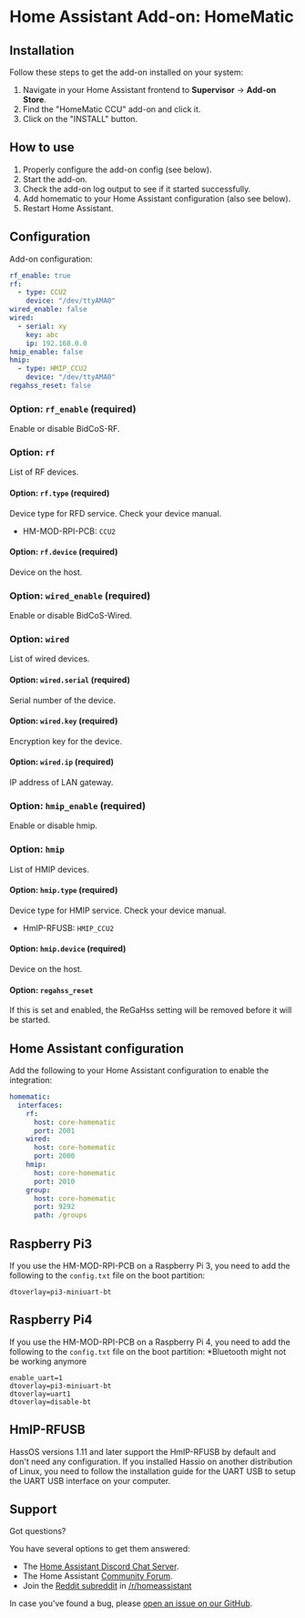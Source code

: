 # Home Assistant Add-on: HomeMatic

## Installation

Follow these steps to get the add-on installed on your system:

1. Navigate in your Home Assistant frontend to **Supervisor** -> **Add-on Store**.
2. Find the "HomeMatic CCU" add-on and click it.
3. Click on the "INSTALL" button.

## How to use

1. Properly configure the add-on config (see below).
2. Start the add-on.
3. Check the add-on log output to see if it started successfully.
4. Add homematic to your Home Assistant configuration (also see below).
5. Restart Home Assistant.

## Configuration

Add-on configuration:

```yaml
rf_enable: true
rf:
  - type: CCU2
    device: "/dev/ttyAMA0"
wired_enable: false
wired:
  - serial: xy
    key: abc
    ip: 192.168.0.0
hmip_enable: false
hmip:
  - type: HMIP_CCU2
    device: "/dev/ttyAMA0"
regahss_reset: false
```

### Option: `rf_enable` (required)

Enable or disable BidCoS-RF.

### Option: `rf`

List of RF devices.

#### Option: `rf.type` (required)

Device type for RFD service. Check your device manual.

- HM-MOD-RPI-PCB: `CCU2`

#### Option: `rf.device` (required)

Device on the host.

### Option: `wired_enable` (required)

Enable or disable BidCoS-Wired.

### Option: `wired`

List of wired devices.

#### Option: `wired.serial` (required)

Serial number of the device.

#### Option: `wired.key` (required)

Encryption key for the device.

#### Option: `wired.ip` (required)

IP address of LAN gateway.

### Option: `hmip_enable` (required)

Enable or disable hmip.

### Option: `hmip`

List of HMIP devices.

#### Option: `hmip.type` (required)

Device type for HMIP service. Check your device manual.

- HmIP-RFUSB: `HMIP_CCU2`

#### Option: `hmip.device` (required)

Device on the host.

#### Option: `regahss_reset`

If this is set and enabled, the ReGaHss setting will be removed before it will be started.

## Home Assistant configuration

Add the following to your Home Assistant configuration to enable
the integration:

```yaml
homematic:
  interfaces:
    rf:
      host: core-homematic
      port: 2001
    wired:
      host: core-homematic
      port: 2000
    hmip:
      host: core-homematic
      port: 2010
    group:
      host: core-homematic
      port: 9292
      path: /groups
```

## Raspberry Pi3

If you use the HM-MOD-RPI-PCB on a Raspberry Pi 3, you need to add
the following to the `config.txt` file on the boot partition:

```text
dtoverlay=pi3-miniuart-bt
```

## Raspberry Pi4

If you use the HM-MOD-RPI-PCB on a Raspberry Pi 4, you need to add
the following to the `config.txt` file on the boot partition:
*Bluetooth might not be working anymore
```text
enable_uart=1
dtoverlay=pi3-miniuart-bt
dtoverlay=uart1
dtoverlay=disable-bt
```

## HmIP-RFUSB

HassOS versions 1.11 and later support the HmIP-RFUSB by default and don't need any
configuration. If you installed Hassio on another distribution of Linux, you need to
follow the installation guide for the UART USB to setup the UART USB interface on
your computer.

## Support

Got questions?

You have several options to get them answered:

- The [Home Assistant Discord Chat Server][discord].
- The Home Assistant [Community Forum][forum].
- Join the [Reddit subreddit][reddit] in [/r/homeassistant][reddit]

In case you've found a bug, please [open an issue on our GitHub][issue].

[discord]: https://discord.gg/c5DvZ4e
[forum]: https://community.home-assistant.io
[issue]: https://github.com/home-assistant/hassio-addons/issues
[reddit]: https://reddit.com/r/homeassistant
[repository]: https://github.com/hassio-addons/repository
[occu]: https://github.com/jens-maus/occu/
[hm-mod-rpi-pcb]: https://www.elv.ch/homematic-funkmodul-fuer-raspberry-pi-bausatz.html
[hmip-rufsb]: https://www.elv.ch/elv-homematic-ip-rf-usb-stick-hmip-rfusb-fuer-alternative-steuerungsplattformen-arr-bausatz.html
